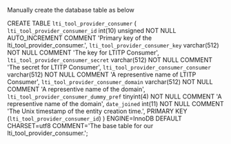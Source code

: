 Manually create the database table as below


CREATE TABLE `lti_tool_provider_consumer` (
  `lti_tool_provider_consumer_id` int(10) unsigned NOT NULL AUTO_INCREMENT COMMENT 'Primary key of the lti_tool_provider_consumer.',
  `lti_tool_provider_consumer_key` varchar(512) NOT NULL COMMENT 'The key for LTITP Consumer',
  `lti_tool_provider_consumer_secret` varchar(512) NOT NULL COMMENT 'The secret for LTITP Consumer',
  `lti_tool_provider_consumer_consumer` varchar(512) NOT NULL COMMENT 'A representive name of LTITP Consumer',
  `lti_tool_provider_consumer_domain` varchar(512) NOT NULL COMMENT 'A representive name of the domain',
  `lti_tool_provider_consumer_dummy_pref` tinyint(4) NOT NULL COMMENT 'A representive name of the domain',
  `date_joined` int(11) NOT NULL COMMENT 'The Unix timestamp of the entity creation time.',
  PRIMARY KEY (`lti_tool_provider_consumer_id`)
) ENGINE=InnoDB DEFAULT CHARSET=utf8 COMMENT='The base table for our lti_tool_provider_consumer.';
